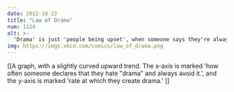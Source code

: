 ```yaml
---
date: 2012-10-22
title: "Law of Drama"
num: 1124
alt: >-
  'Drama' is just 'people being upset', when someone says they're always surrounded by drama and they just ignore it, it starts to make sense that their strategy might be backfiring.
img: https://imgs.xkcd.com/comics/law_of_drama.png
---
```

[[A graph, with a slightly curved upward trend. The x-axis is marked 'how often someone declares that they hate "drama" and always avoid it.', and the y-axis is marked 'rate at which they create drama.' ]]

